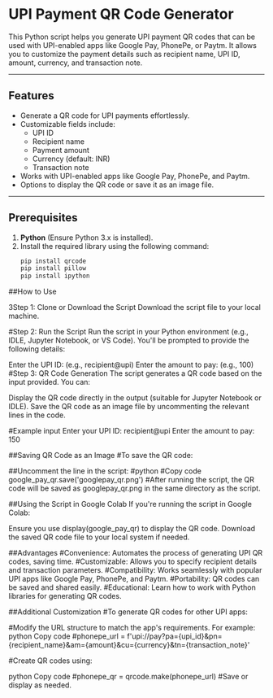 # UPI Payment QR Code Generator

This Python script helps you generate UPI payment QR codes that can be used with UPI-enabled apps like Google Pay, PhonePe, or Paytm. It allows you to customize the payment details such as recipient name, UPI ID, amount, currency, and transaction note.

---

## Features

- Generate a QR code for UPI payments effortlessly.
- Customizable fields include:
  - UPI ID
  - Recipient name
  - Payment amount
  - Currency (default: INR)
  - Transaction note
- Works with UPI-enabled apps like Google Pay, PhonePe, and Paytm.
- Options to display the QR code or save it as an image file.

---

## Prerequisites

1. **Python** (Ensure Python 3.x is installed).
2. Install the required library using the following command:
   ```bash
   pip install qrcode
   pip install pillow
   pip install ipython

   
##How to Use

3Step 1: Clone or Download the Script
Download the script file to your local machine.

#Step 2: Run the Script
Run the script in your Python environment (e.g., IDLE, Jupyter Notebook, or VS Code). You'll be prompted to provide the following details:

 Enter the UPI ID: (e.g., recipient@upi)
 Enter the amount to pay: (e.g., 100)
#Step 3: QR Code Generation
 The script generates a QR code based on the input provided. You can:

 Display the QR code directly in the output (suitable for Jupyter Notebook or IDLE).
 Save the QR code as an image file by uncommenting the relevant lines in the code. 

 #Example input
 Enter your UPI ID: recipient@upi
 Enter the amount to pay: 150

##Saving QR Code as an Image
 #To save the QR code:

##Uncomment the line in the script:
 #python
#Copy code
google_pay_qr.save('googlepay_qr.png')
#After running the script, the QR code will be saved as googlepay_qr.png in the same directory as the script.


##Using the Script in Google Colab
 If you're running the script in Google Colab:

  Ensure you use display(google_pay_qr) to display the QR code.
  Download the saved QR code file to your local system if needed.


##Advantages
 #Convenience: Automates the process of generating UPI QR codes, saving time.
 #Customizable: Allows you to specify recipient details and transaction parameters.
 #Compatibility: Works seamlessly with popular UPI apps like Google Pay, PhonePe, and Paytm.
 #Portability: QR codes can be saved and shared easily.
 #Educational: Learn how to work with Python libraries for generating QR codes.


##Additional Customization
 #To generate QR codes for other UPI apps:

 #Modify the URL structure to match the app's requirements. For example:
  python
  Copy code
  #phonepe_url = f'upi://pay?pa={upi_id}&pn={recipient_name}&am={amount}&cu={currency}&tn={transaction_note}'
  
 #Create QR codes using:
 
  python
  Copy code
  #phonepe_qr = qrcode.make(phonepe_url)
  #Save or display as needed.
